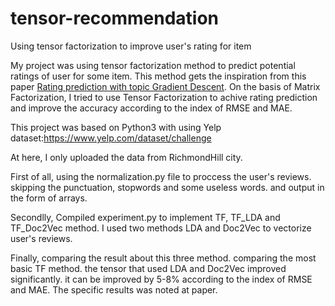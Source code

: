 # tensor-recommendation
Using tensor factorization to improve user's rating for item

My project was using tensor factorization method to predict potential ratings of user for some item. This method gets the inspiration from this paper [Rating prediction with topic Gradient Descent](https://github.com/sunyang1994702/tensor-recommendation/blob/master/Rating%20prediction%20with%20topic%20Gradient%20Descent.pdf). 
On the basis of Matrix Factorization, I tried to use Tensor Factorization to achive rating prediction and improve the accuracy according to the index of RMSE and MAE.

This project was based on Python3 with using Yelp dataset:https://www.yelp.com/dataset/challenge

At here, I only uploaded the data from RichmondHill city. 

First of all, 
  using the normalization.py file to proccess the user's reviews. skipping the punctuation, stopwords and some useless words. and output in the form of arrays.

Secondlly,
  Compiled experiment.py to implement TF, TF_LDA and TF_Doc2Vec method. I used two methods LDA and Doc2Vec to vectorize user's reviews.
  
Finally, 
  comparing the result about this three method. comparing the most basic TF method. the tensor that used LDA and Doc2Vec improved significantly. it can be improved by 5-8% according to the index of RMSE and MAE. The specific results was noted at paper. 



